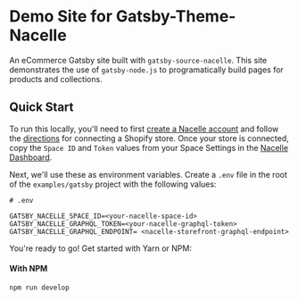 # Demo Site for Gatsby-Theme-Nacelle

An eCommerce Gatsby site built with `gatsby-source-nacelle`. This site demonstrates the use of `gatsby-node.js` to programatically build pages for products and collections.

## Quick Start

To run this locally, you'll need to first [create a Nacelle account](https://dashboard.getnacelle.com/) and follow the [directions](https://docs.getnacelle.com/getting-started.html#configure-your-shopify-account) for connecting a Shopify store. Once your store is connected, copy the `Space ID` and `Token` values from your Space Settings in the [Nacelle Dashboard](https://dashboard.getnacelle.com/).

Next, we'll use these as environment variables. Create a `.env` file in the root of the `examples/gatsby` project with the following values:

```dotenv
# .env

GATSBY_NACELLE_SPACE_ID=<your-nacelle-space-id>
GATSBY_NACELLE_GRAPHQL_TOKEN=<your-nacelle-graphql-token>
GATSBY_NACELLE_GRAPHQL_ENDPOINT= <nacelle-storefront-graphql-endpoint>

```

You're ready to go! Get started with Yarn or NPM:

#### With NPM

```shell
npm run develop
```
